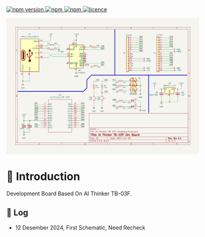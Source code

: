 <p>
  <a href="">
    <img alt="npm version" src="https://badgen.net/github/commits/ahsanu123/crumbs/">
  </a>
  <a href="">
    <img alt="npm" src="https://badgen.net/github/contributors/ahsanu123/crumbs/">
  </a>
  <a href="">
    <img alt="npm" src="https://badgen.net/github/branches/ahsanu123/crumbs/">
  </a>
  <a href="https://github.com/ahsanu123/litsi/blob/main/LICENSE">
    <img alt="licence" src="https://badgen.net/github/license/ahsanu123/crumbs/">
  </a>
</p>

<p align="center">
  <img src="./board/Ai-Thinker-TB-03F-DevBoard/output/Ai-Thinker-TB-03F-DevBoard.svg" style="width:600px;" /> <br/>  
</p>

# 🤖 Introduction 

Development Board Based On AI Thinker TB-03F.

## 🌴 Log
- 12 Desember 2024, First Schematic, Need Recheck 
